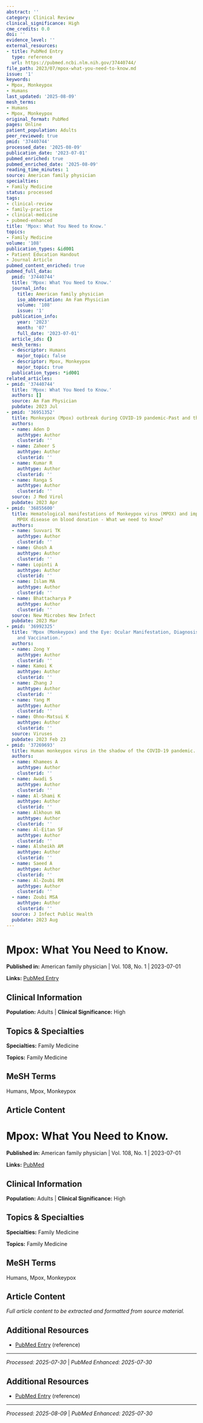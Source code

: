 ```yaml
---
abstract: ''
category: Clinical Review
clinical_significance: High
cme_credits: 0.0
doi: ''
evidence_level: ''
external_resources:
- title: PubMed Entry
  type: reference
  url: https://pubmed.ncbi.nlm.nih.gov/37440744/
file_path: 2023/07/mpox-what-you-need-to-know.md
issue: '1'
keywords:
- Mpox, Monkeypox
- Humans
last_updated: '2025-08-09'
mesh_terms:
- Humans
- Mpox, Monkeypox
original_format: PubMed
pages: Online
patient_population: Adults
peer_reviewed: true
pmid: '37440744'
processed_date: '2025-08-09'
publication_date: '2023-07-01'
pubmed_enriched: true
pubmed_enriched_date: '2025-08-09'
reading_time_minutes: 1
source: American family physician
specialties:
- Family Medicine
status: processed
tags:
- clinical-review
- family-practice
- clinical-medicine
- pubmed-enhanced
title: 'Mpox: What You Need to Know.'
topics:
- Family Medicine
volume: '108'
publication_types: &id001
- Patient Education Handout
- Journal Article
pubmed_content_enriched: true
pubmed_full_data:
  pmid: '37440744'
  title: 'Mpox: What You Need to Know.'
  journal_info:
    title: American family physician
    iso_abbreviation: Am Fam Physician
    volume: '108'
    issue: '1'
  publication_info:
    year: '2023'
    month: '07'
    full_date: '2023-07-01'
  article_ids: {}
  mesh_terms:
  - descriptor: Humans
    major_topic: false
  - descriptor: Mpox, Monkeypox
    major_topic: true
  publication_types: *id001
related_articles:
- pmid: '37440744'
  title: 'Mpox: What You Need to Know.'
  authors: []
  source: Am Fam Physician
  pubdate: 2023 Jul
- pmid: '36951352'
  title: Monkeypox (Mpox) outbreak during COVID-19 pandemic-Past and the future.
  authors:
  - name: Aden D
    authtype: Author
    clusterid: ''
  - name: Zaheer S
    authtype: Author
    clusterid: ''
  - name: Kumar R
    authtype: Author
    clusterid: ''
  - name: Ranga S
    authtype: Author
    clusterid: ''
  source: J Med Virol
  pubdate: 2023 Apr
- pmid: '36855600'
  title: Hematological manifestations of Monkeypox virus (MPOX) and impact of human
    MPOX disease on blood donation - What we need to know?
  authors:
  - name: Suvvari TK
    authtype: Author
    clusterid: ''
  - name: Ghosh A
    authtype: Author
    clusterid: ''
  - name: Lopinti A
    authtype: Author
    clusterid: ''
  - name: Islam MA
    authtype: Author
    clusterid: ''
  - name: Bhattacharya P
    authtype: Author
    clusterid: ''
  source: New Microbes New Infect
  pubdate: 2023 Mar
- pmid: '36992325'
  title: 'Mpox (Monkeypox) and the Eye: Ocular Manifestation, Diagnosis, Treatment
    and Vaccination.'
  authors:
  - name: Zong Y
    authtype: Author
    clusterid: ''
  - name: Kamoi K
    authtype: Author
    clusterid: ''
  - name: Zhang J
    authtype: Author
    clusterid: ''
  - name: Yang M
    authtype: Author
    clusterid: ''
  - name: Ohno-Matsui K
    authtype: Author
    clusterid: ''
  source: Viruses
  pubdate: 2023 Feb 23
- pmid: '37269693'
  title: Human monkeypox virus in the shadow of the COVID-19 pandemic.
  authors:
  - name: Khamees A
    authtype: Author
    clusterid: ''
  - name: Awadi S
    authtype: Author
    clusterid: ''
  - name: Al-Shami K
    authtype: Author
    clusterid: ''
  - name: Alkhoun HA
    authtype: Author
    clusterid: ''
  - name: Al-Eitan SF
    authtype: Author
    clusterid: ''
  - name: Alsheikh AM
    authtype: Author
    clusterid: ''
  - name: Saeed A
    authtype: Author
    clusterid: ''
  - name: Al-Zoubi RM
    authtype: Author
    clusterid: ''
  - name: Zoubi MSA
    authtype: Author
    clusterid: ''
  source: J Infect Public Health
  pubdate: 2023 Aug
---
```


# Mpox: What You Need to Know.

**Published in:** American family physician | Vol. 108, No. 1 | 2023-07-01

**Links:** [PubMed Entry](https://pubmed.ncbi.nlm.nih.gov/37440744/)

## Clinical Information

**Population:** Adults | **Clinical Significance:** High

## Topics & Specialties

**Specialties:** Family Medicine

**Topics:** Family Medicine

## MeSH Terms

Humans, Mpox, Monkeypox

## Article Content

# Mpox: What You Need to Know.

**Published in:** American family physician | Vol. 108, No. 1 | 2023-07-01

**Links:** [PubMed](https://pubmed.ncbi.nlm.nih.gov/37440744/)

## Clinical Information

**Population:** Adults | **Clinical Significance:** High

## Topics & Specialties

**Specialties:** Family Medicine

**Topics:** Family Medicine

## MeSH Terms

Humans, Mpox, Monkeypox

## Article Content

*Full article content to be extracted and formatted from source material.*

## Additional Resources

- [PubMed Entry](https://pubmed.ncbi.nlm.nih.gov/37440744/) (reference)

---

*Processed: 2025-07-30* | *PubMed Enhanced: 2025-07-30*

## Additional Resources

- [PubMed Entry](https://pubmed.ncbi.nlm.nih.gov/37440744/) (reference)

---

*Processed: 2025-08-09* | *PubMed Enhanced: 2025-07-30*
